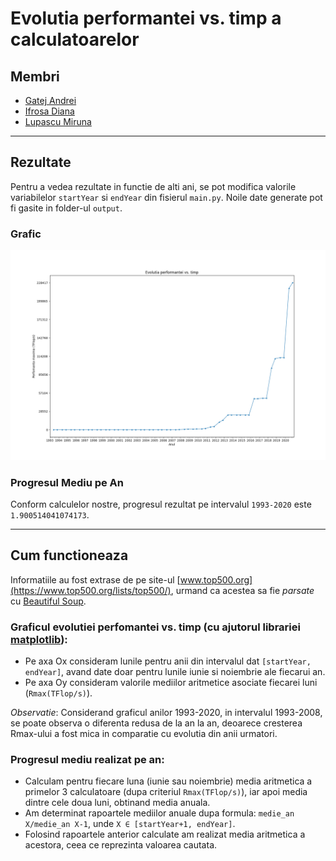 # Evolutia performantei vs. timp a calculatoarelor

## Membri

* [Gatej Andrei](https://github.com/Andrei0872)
* [Ifrosa Diana](https://github.com/DianaIfrosa)
* [Lupascu Miruna](https://github.com/MirunaStefaniaL)

---

## Rezultate

Pentru a vedea rezultate in functie de alti ani, se pot modifica valorile variabilelor `startYear` si `endYear` din fisierul `main.py`. Noile date generate pot fi gasite in folder-ul `output`.

### Grafic

<div style="text-align: center;">
  <img src="./output/graf.png" alt="graf">
</div>

### Progresul Mediu pe An

Conform calculelor nostre, progresul rezultat pe intervalul `1993-2020` este `1.900514041074173`.

---

## Cum functioneaza

Informatiile au fost extrase de pe site-ul [www.top500.org](https://www.top500.org/lists/top500/), urmand ca acestea sa fie *parsate* cu [Beautiful Soup](https://www.crummy.com/software/BeautifulSoup/bs4/doc/).

### Graficul evolutiei perfomantei vs. timp (cu ajutorul librariei [matplotlib](https://matplotlib.org/)): 

- Pe axa Ox consideram lunile pentru anii din intervalul dat `[startYear, endYear]`, avand date doar pentru lunile iunie si noiembrie ale fiecarui an. 
- Pe axa Oy consideram valorile mediilor aritmetice asociate fiecarei luni (`Rmax(TFlop/s)`).

*Observatie*: Considerand graficul anilor 1993-2020, in intervalul 1993-2008, se poate observa o diferenta redusa de la an la an, deoarece cresterea Rmax-ului a fost mica in comparatie cu evolutia din anii urmatori.

### Progresul mediu realizat pe an:
- Calculam pentru fiecare luna (iunie sau noiembrie) media aritmetica a primelor 3 calculatoare 
(dupa criteriul `Rmax(TFlop/s)`), iar apoi media dintre cele doua luni, obtinand media anuala.
- Am determinat rapoartele mediilor anuale dupa formula: `medie_an X/medie_an X-1`, unde `X ∈ [startYear+1, endYear]`.
- Folosind rapoartele anterior calculate am realizat media aritmetica a acestora, ceea ce reprezinta valoarea cautata.
